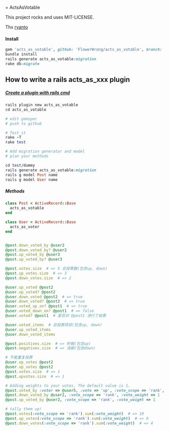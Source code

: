 = ActsAsVotable

This project rocks and uses MIT-LICENSE.

Thx [ryanto](https://github.com/ryanto/acts_as_votable)

#### Install

```ruby
gem 'acts_as_votable', github: 'FlowerWrong/acts_as_votable', branch: 'master'
bundle install
rails generate acts_as_votable:migration
rake db:migrate
```

## How to write a rails acts_as_xxx plugin

##### [Create a plugin with rails cmd](http://guides.rubyonrails.org/plugins.html)

```ruby
rails plugin new acts_as_votable
cd acts_as_votable

# edit gemspec
# push to github

# Test it
rake -T
rake test

# Add migration generator and model
# plan your methods

cd test/dummy
rails generate acts_as_votable:migration
rails g model Post name
rails g model User name


```

##### Methods

```ruby
class Post < ActiveRecord::Base
  acts_as_votable
end

class User < ActiveRecord::Base
  acts_as_voter
end


@post.down_voted_by @user2
@post.down_voted_by? @user2
@post.up_voted_by @user3
@post.up_voted_by? @user3

@post.votes.size  # => 5 总投票数(包含up, down)
@post.up_votes.size  # => 3
@post.down_votes.size  # => 2

@user.up_voted @post2
@user.up_voted? @post2
@user.down_voted @post2  # => true
@user.down_voted? @post2  # => true
@user.voted_up_on? @post1  # => true
@user.voted_down_on? @post1  # => false
@user.voted? @post1  # 是否对 @post1 进行了投票

@user.voted_items  # 总投票项目(包含up, down)
@user.up_voted_items
@user.down_voted_items

@post.positives.size  # => 积极(包含up)
@post.negatives.size  # => 消极(包含down)

# 不能重复投票
@user.up_votes @post2
@user.up_votes @post2
@post.votes.size  # => 1
@post.upvotes.size  # => 1

# Adding weights to your votes, The default value is 1.
@post.voted_by :voter => @user5, :vote => 'up', :vote_scope => 'rank', :vote_weight => 3
@post.down_voted_by @user2, :vote_scope => 'rank', :vote_weight => 1
@post.up_voted_by @user2, :vote_scope => 'rank', :vote_weight => 1

# tally them up!
@post.votes(:vote_scope => 'rank').sum(:vote_weight)  # => 10
@post.up_votes(:vote_scope => 'rank').sum(:vote_weight)  # => 6
@post.down_votes(:vote_scope => 'rank').sum(:vote_weight)  # => 4
```
